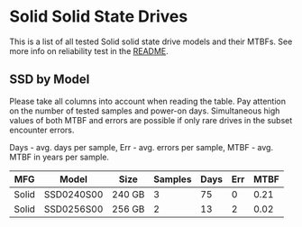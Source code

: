 Solid Solid State Drives
========================

This is a list of all tested Solid solid state drive models and their MTBFs. See
more info on reliability test in the [README](https://github.com/linuxhw/SMART).

SSD by Model
------------

Please take all columns into account when reading the table. Pay attention on the
number of tested samples and power-on days. Simultaneous high values of both MTBF
and errors are possible if only rare drives in the subset encounter errors.

Days - avg. days per sample,
Err  - avg. errors per sample,
MTBF - avg. MTBF in years per sample.

| MFG       | Model              | Size   | Samples | Days  | Err   | MTBF |
|-----------|--------------------|--------|---------|-------|-------|------|
| Solid     | SSD0240S00         | 240 GB | 3       | 75    | 0     | 0.21   |
| Solid     | SSD0256S00         | 256 GB | 2       | 13    | 2     | 0.02   |
